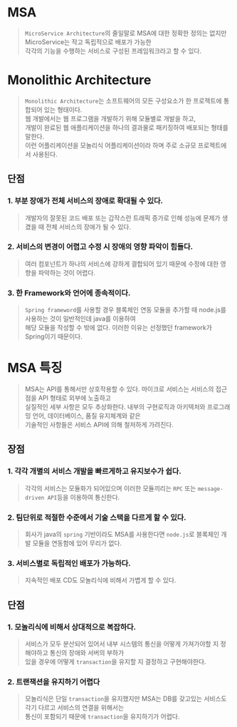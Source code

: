 # MSA
> `MicroService Architecture`의 줄일말로 MSA에 대한 정확한 정의는 없지만 MicroService는 작고 독립적으로 배포가 가능한  
> 각각의 기능을 수행하는 서비스로 구성된 프레임워크라고 할 수 있다.

# Monolithic Architecture
> `Monolithic Architecture`는 소프트웨어의 모든 구성요소가 한 프로젝트에 통합되어 있는 형태이다.  
> 웹 개발에서는 웹 프로그램을 개발하기 위해 모듈별로 개발을 하고,  
> 개발이 완료된 웹 애플리케이션을 하나의 결과물로 패키징하여 배포되는 형태를 말한다.  
> 이런 어플리케이션을 모놀리식 어플리케이션이라 하며 주로 소규모 프로젝트에서 사용된다.

## 단점
### 1. 부분 장애가 전체 서비스의 장애로 확대될 수 있다.
> 개발자의 잘못된 코드 배포 또는 갑작스런 트래픽 증가로 인해 성능에 문제가 생겼을 때 전체 서비스의 장애가 될 수 있다.

### 2. 서비스의 변경이 어렵고 수정 시 장애의 영향 파악이 힘들다.
> 여러 컴포넌트가 하나의 서비스에 강하게 결합되어 있기 때문에 수정에 대한 영향을 파악하는 것이 어렵다.

### 3. 한 Framework와 언어에 종속적이다.
> `Spring frameword`를 사용할 경우 블록체인 연동 모듈을 추가할 때 node.js를 사용하는 것이 일반적인데 java를 이용하여  
> 해당 모듈을 작성할 수 밖에 없다. 이러한 이유는 선정했던 framework가 Spring이기 때문이다.

# MSA 특징
> MSA는 API를 통해서만 상호작용할 수 있다. 마이크로 서비스는 서비스의 접근점을 API 형태로 외부에 노출하고  
> 실질적인 세부 사항은 모두 추상화한다. 내부의 구현로직과 아키텍처와 프로그래밍 언어, 데이터베이스, 품질 유지체계와 같은  
기술적인 사항들은 서비스 API에 의해 철저하게 가려진다.

## 장점
### 1. 각각 개별의 서비스 개발을 빠르게하고 유지보수가 쉽다. 
> 각각의 서비스는 모듈화가 되어있으며 이러한 모듈끼리는 `RPC` 또는 `message-driven API`등을 이용하여 통신한다.

### 2. 팀단위로 적절한 수준에서 기술 스택을 다르게 할 수 있다.
> 회사가 java의 `spring` 기반이라도 MSA를 사용한다면 `node.js`로 블록체인 개발 모듈을 연동함에 있어 무리가 없다.

### 3. 서비스별로 독립적인 배포가 가능하다.
> 지속적인 배포 CD도 모놀리식에 비해서 가볍게 할 수 있다.

## 단점
### 1. 모놀리식에 비해서 상대적으로 복잡하다.
> 서비스가 모두 분산되어 있어서 내부 시스템의 통신을 어떻게 가져가야할 지 정해야하고 통신의 장애와 서버의 부하가  
> 있을 경우에 어떻게 `transaction`을 유지할 지 결정하고 구현해야한다.

### 2. 트랜잭션을 유지하기 어렵다
> 모놀리식은 단일 `transaction`을 유지했지만 MSA는 DB를 갖고있는 서비스도 각기 다르고 서비스의 연결을 위해서는  
> 통신이 포함되기 때문에 `transaction`을 유지하기가 어렵다.
